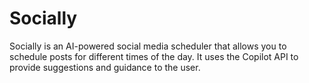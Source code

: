 # Socially

Socially is an AI-powered social media scheduler that allows you to schedule posts for different times of the day. It uses the Copilot API to provide suggestions and guidance to the user.
